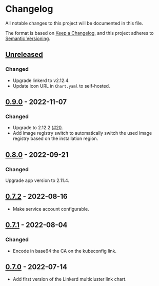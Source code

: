 # Changelog

All notable changes to this project will be documented in this file.

The format is based on [Keep a Changelog](https://keepachangelog.com/en/1.0.0/),
and this project adheres to [Semantic Versioning](https://semver.org/spec/v2.0.0.html).

## [Unreleased]

### Changed

- Upgrade linkerd to v2.12.4.
- Update icon URL in `Chart.yaml` to self-hosted.

## [0.9.0] - 2022-11-07

### Changed

- Upgrade to 2.12.2 ([#20](https://github.com/giantswarm/linkerd2-multicluster-link-app/pull/20).
- Add image registry switch to automatically switch the used image registry based on the installation region.

## [0.8.0] - 2022-09-21

### Changed

Upgrade app version to 2.11.4.

## [0.7.2] - 2022-08-16

- Make service account configurable.

## [0.7.1] - 2022-08-04

### Changed

- Encode in base64 the CA on the kubeconfig link.

## [0.7.0] - 2022-07-14

- Add first version of the Linkerd multicluster link chart.

[Unreleased]: https://github.com/giantswarm/linkerd-multicluster-link-app/compare/v0.9.0...HEAD
[0.9.0]: https://github.com/giantswarm/linkerd-multicluster-link-app/compare/v0.8.0...v0.9.0
[0.8.0]: https://github.com/giantswarm/linkerd2-multicluster-link-app/compare/v0.7.2...v0.8.0
[0.7.2]: https://github.com/giantswarm/linkerd2-multicluster-link-app/compare/v0.7.1...v0.7.2
[0.7.1]: https://github.com/giantswarm/linkerd2-multicluster-link-app/compare/v0.7.0...v0.7.1
[0.7.0]: https://github.com/giantswarm/linkerd2-multicluster-link-app/compare/v0.7.0...v0.7.0
